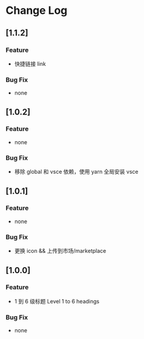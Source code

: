 # Change Log

## [1.1.2]

### Feature

- 快捷链接 link

### Bug Fix

- none

## [1.0.2]

### Feature

- none

### Bug Fix

- 移除 global 和 vsce 依赖，使用 yarn 全局安装 vsce

## [1.0.1]

### Feature

- none

### Bug Fix

- 更换 icon && 上传到市场/marketplace

## [1.0.0]

### Feature

- 1 到 6 级标题 Level 1 to 6 headings

### Bug Fix

- none
